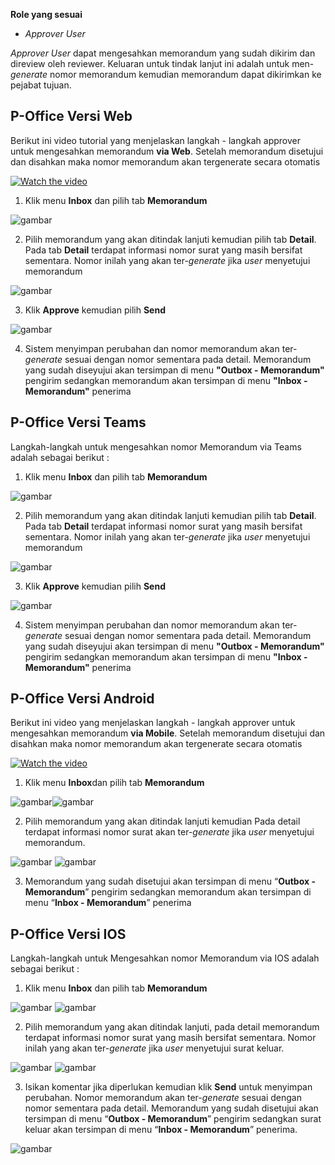 **Role yang sesuai**

- *Approver User*

*Approver User* dapat mengesahkan memorandum yang sudah dikirim dan direview oleh reviewer. Keluaran untuk tindak lanjut ini adalah untuk men-*generate* nomor memorandum kemudian memorandum dapat dikirimkan ke pejabat tujuan. 

## **P-Office Versi Web**

Berikut ini video tutorial yang menjelaskan langkah - langkah approver untuk mengesahkan memorandum **via Web**. Setelah memorandum disetujui dan disahkan maka nomor memorandum akan tergenerate secara otomatis

<a href="https://web.microsoftstream.com/embed/video/65ef062a-e6f8-4424-a775-070882725ed6?autoplay=false&amp;showinfo=false" target="_blank"><img src="https://github.com/gitakencana/Persero-P-Office/raw/master/Video/Thumbnail/TM01.png" alt="Watch the video"></a>

1. Klik menu **Inbox** dan pilih tab **Memorandum**

![gambar](Memorandum/MM_Web/MM-54.png)

2. Pilih memorandum yang akan ditindak lanjuti kemudian pilih tab **Detail**. Pada tab **Detail** terdapat informasi nomor surat yang masih bersifat sementara. Nomor inilah yang akan ter-*generate* jika *user* menyetujui memorandum

![gambar](Memorandum/MM_Web/MM-55.png)

3. Klik **Approve** kemudian pilih **Send**

![gambar](Memorandum/MM_Web/MM-56.png)

4. Sistem menyimpan perubahan dan nomor memorandum akan ter-*generate* sesuai dengan nomor sementara pada detail. Memorandum yang sudah diseyujui akan tersimpan di menu **"Outbox - Memorandum"** pengirim sedangkan memorandum akan tersimpan di menu **"Inbox - Memorandum"** penerima

## **P-Office Versi Teams**

Langkah-langkah untuk mengesahkan nomor Memorandum via Teams adalah sebagai berikut :

1. Klik menu **Inbox** dan pilih tab **Memorandum**

![gambar](Memorandum/MM_Teams/MM53.png)

2. Pilih memorandum yang akan ditindak lanjuti kemudian pilih tab **Detail**. Pada tab **Detail** terdapat informasi nomor surat yang masih bersifat sementara. Nomor inilah yang akan ter-*generate* jika *user* menyetujui memorandum

![gambar](Memorandum/MM_Teams/MM54.png)

3. Klik **Approve** kemudian pilih **Send**

![gambar](Memorandum/MM_Teams/MM55.png)

4. Sistem menyimpan perubahan dan nomor memorandum akan ter-*generate* sesuai dengan nomor sementara pada detail. Memorandum yang sudah diseyujui akan tersimpan di menu **"Outbox - Memorandum"** pengirim sedangkan memorandum akan tersimpan di menu **"Inbox - Memorandum"** penerima

## **P-Office Versi Android**

Berikut ini video yang menjelaskan langkah - langkah approver untuk mengesahkan memorandum **via Mobile**. Setelah memorandum disetujui dan disahkan maka nomor memorandum akan tergenerate secara otomatis

<a href="https://web.microsoftstream.com/embed/video/6966e975-78b1-43e3-9a50-1b762784919a?autoplay=false&amp;showinfo=false" target="_blank"><img src="https://github.com/gitakencana/Persero-P-Office/raw/master/Video/Thumbnail/TM07.png" alt="Watch the video"></a>

1. Klik menu **Inbox**dan pilih tab **Memorandum**

![gambar](Memorandum/MM_Android/Nomormemo/A01.jpg)![gambar](Memorandum/MM_Android/Nomormemo/A02.jpg)

2. Pilih memorandum yang akan ditindak lanjuti kemudian Pada detail terdapat informasi nomor surat akan ter-_generate_ jika _user_ menyetujui memorandum.

![gambar](Memorandum/MM_Android/Nomormemo/A03.jpg) ![gambar](Memorandum/MM_Android/Nomormemo/A04.jpg)

3. Memorandum yang sudah disetujui akan tersimpan di menu “**Outbox - Memorandum**” pengirim sedangkan memorandum akan tersimpan di menu “**Inbox - Memorandum**” penerima

## **P-Office Versi IOS**

Langkah-langkah untuk Mengesahkan nomor Memorandum via IOS adalah sebagai berikut :

1. Klik menu **Inbox** dan pilih tab **Memorandum**

![gambar](Memorandum/MM_IOS/Memo/N01.png) ![gambar](Memorandum/MM_IOS/Memo/N02.png) 

2. Pilih memorandum yang akan ditindak lanjuti, pada detail memorandum terdapat informasi nomor surat yang masih bersifat sementara. Nomor inilah yang akan ter-_generate_ jika _user_ menyetujui surat keluar.

![gambar](Memorandum/MM_IOS/Memo/N03.png) ![gambar](Memorandum/MM_IOS/Memo/N04.png) 

3. Isikan komentar jika diperlukan kemudian klik **Send** untuk menyimpan perubahan. Nomor memorandum akan ter-_generate_ sesuai dengan nomor sementara pada detail. Memorandum yang sudah disetujui akan tersimpan di menu “**Outbox - Memorandum**” pengirim sedangkan surat keluar akan tersimpan di menu “**Inbox - Memorandum**” penerima.

![gambar](Memorandum/MM_IOS/Memo/N05.png) 
